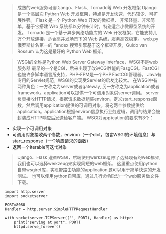 >成熟的web服务可选Django、Flask、Tornado等 Web 开发框架
> Django 是一个高层次 Python Web 开发框架，特点是开发快速、代码较少、可扩展性强。
> Flask 是一个 Python Web 开发的微框架， 非常轻量、非常简单，基于它搭建 Web 系统都以分钟来计时，特别适合小微原型系统的开发。
> Tornado 是一个基于异步网络功能库的 Web 开发框架，它能支持几万个开放连接，适合高并发场景下的 Web 系统，服务高效稳定。
> web.py 俄罗斯排名第一的 Yandex 搜索引擎基于这个框架开发，Guido van Rossum 认为这是最好的 Python Web 框架。

>WSGI的全称是Python Web Server Gateway Interface，WSGI不是web服务器
最早的一个是CGI，后来出现了改进CGI性能的FasgCGI。FastCGI也被许多脚本语言所支持，PHP-FPM是一个PHP FastCGI管理器。
Java有专用的Servlet规范，WSGI的实现受Servlet的启发比较大。
>在WSGI中有两种角色：一方称之为server或者gateway, 另一方称之为application或者framework。application可以提供一个可调用对象供server调用。
server负责接收HTTP请求，根据请求数据组装environ，定义start_response函数，然后调用application提供的可调用对象，将这两个参数提供给application。application根据environ信息执行业务逻辑，调用的结果会被封装成HTTP响应后发送给客户端。
WSGI对application的要求有3个：
   - 实现一个可调用对象
   - 可调用对象接收两个参数，environ（一个dict，包含WSGI的环境信息）与start_response（一个响应请求的函数）
   - 返回一个iterable可迭代对象

>Django、Flask 遵循WSGI，后端使用werkzeug,除了选择现有的web框架,我们也可以选择werkzeug来实现简短的web框架。
>这里重点使用python自带wsgiref库，实现带路由功能的application,这可以用于简单快速的开发测试。
>也可以使用python自带库，通过几行命令启动一个web服务做文件下载。

```
import http.server
import socketserver

PORT=8080
Handler = http.server.SimpleHTTPRequestHandler

with socketserver.TCPServer(('', PORT), Handler) as httpd:
    print("serving at port", PORT)
    httpd.serve_forever()




